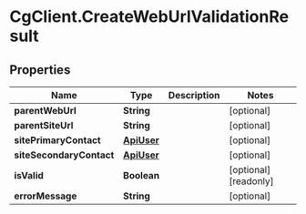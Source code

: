 # CgClient.CreateWebUrlValidationResult

## Properties

Name | Type | Description | Notes
------------ | ------------- | ------------- | -------------
**parentWebUrl** | **String** |  | [optional] 
**parentSiteUrl** | **String** |  | [optional] 
**sitePrimaryContact** | [**ApiUser**](ApiUser.md) |  | [optional] 
**siteSecondaryContact** | [**ApiUser**](ApiUser.md) |  | [optional] 
**isValid** | **Boolean** |  | [optional] [readonly] 
**errorMessage** | **String** |  | [optional] 


